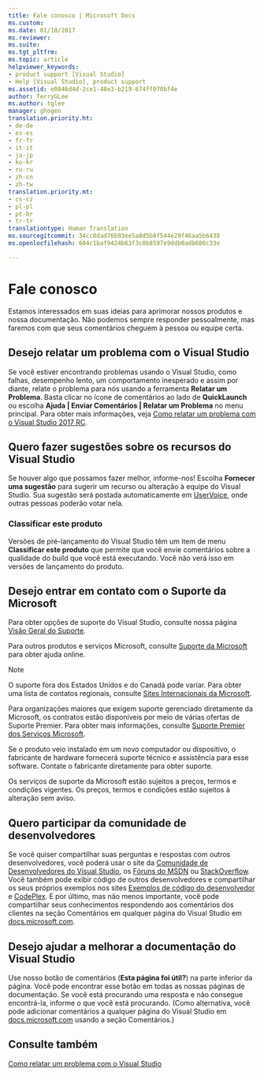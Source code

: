 ```yaml
---
title: Fale conosco | Microsoft Docs
ms.custom: 
ms.date: 01/10/2017
ms.reviewer: 
ms.suite: 
ms.tgt_pltfrm: 
ms.topic: article
helpviewer_keywords:
- product support [Visual Studio]
- Help [Visual Studio], product support
ms.assetid: e0846d4d-2ce1-48e3-b219-674ff070bf4e
author: TerryGLee
ms.author: tglee
manager: ghogen
translation.priority.ht:
- de-de
- es-es
- fr-fr
- it-it
- ja-jp
- ko-kr
- ru-ru
- zh-cn
- zh-tw
translation.priority.mt:
- cs-cz
- pl-pl
- pt-br
- tr-tr
translationtype: Human Translation
ms.sourcegitcommit: 34cc8dad76b93ee5a8d5b8f544e29f46aa5b6438
ms.openlocfilehash: 604c1baf9424b63f3c0b8597e9ddb0adb686c33e

---
```

# <a name="talk-to-us"></a>Fale conosco
Estamos interessados em suas ideias para aprimorar nossos produtos e nossa documentação. Não podemos sempre responder pessoalmente, mas faremos com que seus comentários cheguem à pessoa ou equipe certa.  

## <a name="i-want-to-report-a-problem-with-visual-studio"></a>Desejo relatar um problema com o Visual Studio  
 Se você estiver encontrando problemas usando o Visual Studio, como falhas, desempenho lento, um comportamento inesperado e assim por diante, relate o problema para nós usando a ferramenta **Relatar um Problema**. Basta clicar no ícone de comentários ao lado de **QuickLaunch** ou escolha **Ajuda &#124; Enviar Comentários &#124; Relatar um Problema** no menu principal. Para obter mais informações, veja [Como relatar um problema com o Visual Studio 2017 RC](how-to-report-a-problem-with-visual-studio-2017.md).  

## <a name="i-want-to-make-a-suggestion-about-visual-studio-features"></a>Quero fazer sugestões sobre os recursos do Visual Studio  
 Se houver algo que possamos fazer melhor, informe-nos! Escolha **Fornecer uma sugestão** para sugerir um recurso ou alteração à equipe do Visual Studio. Sua sugestão será postada automaticamente em [UserVoice](https://visualstudio.uservoice.com), onde outras pessoas poderão votar nela.  

### <a name="rate-this-product"></a>Classificar este produto  
 Versões de pré-lançamento do Visual Studio têm um item de menu **Classificar este produto** que permite que você envie comentários sobre a qualidade do build que você está executando. Você não verá isso em versões de lançamento do produto.  

## <a name="i-want-to-contact-microsoft-support"></a>Desejo entrar em contato com o Suporte da Microsoft  
Para obter opções de suporte do Visual Studio, consulte nossa página [Visão Geral do Suporte](http://www.visualstudio.com/support/support-overview-vs).

Para outros produtos e serviços Microsoft, consulte [Suporte da Microsoft](http://go.microsoft.com/fwlink/?LinkID=99019) para obter ajuda online.

> [!NOTE]
> O suporte fora dos Estados Unidos e do Canadá pode variar. Para obter uma lista de contatos regionais, consulte [Sites Internacionais da Microsoft](http://www.microsoft.com/worldwide/).  

Para organizações maiores que exigem suporte gerenciado diretamente da Microsoft, os contratos estão disponíveis por meio de várias ofertas de Suporte Premier. Para obter mais informações, consulte [Suporte Premier dos Serviços Microsoft](http://go.microsoft.com/fwlink/?LinkId=258223).  

Se o produto veio instalado em um novo computador ou dispositivo, o fabricante de hardware fornecerá suporte técnico e assistência para esse software. Contate o fabricante diretamente para obter suporte.  

Os serviços de suporte da Microsoft estão sujeitos a preços, termos e condições vigentes. Os preços, termos e condições estão sujeitos à alteração sem aviso.  

## <a name="i-want-to-get-involved-in-the-developer-community"></a>Quero participar da comunidade de desenvolvedores  
 Se você quiser compartilhar suas perguntas e respostas com outros desenvolvedores, você poderá usar o site da [Comunidade de Desenvolvedores do Visual Studio](https://developercommunity.visualstudio.com/index.html), os [Fóruns do MSDN](http://social.msdn.microsoft.com/Forums/home) ou [StackOverflow](http://stackoverflow.com/). Você também pode exibir código de outros desenvolvedores e compartilhar os seus próprios exemplos nos sites [Exemplos de código do desenvolvedor](http://code.msdn.microsoft.com/) e [CodePlex](http://www.codeplex.com/). E por último, mas não menos importante, você pode compartilhar seus conhecimentos respondendo aos comentários dos clientes na seção Comentários em qualquer página do Visual Studio em [docs.microsoft.com](https://docs.microsoft.com/visualstudio/).

## <a name="i-want-to-help-improve-the-visual-studio-documentation"></a>Desejo ajudar a melhorar a documentação do Visual Studio  
  Use nosso botão de comentários (**Esta página foi útil?**) na parte inferior da página. Você pode encontrar esse botão em todas as nossas páginas de documentação. Se você está procurando uma resposta e não consegue encontrá-la, informe o que você está procurando. (Como alternativa, você pode adicionar comentários a qualquer página do Visual Studio em [docs.microsoft.com](https://docs.microsoft.com/visualstudio/) usando a seção Comentários.)

## <a name="see-also"></a>Consulte também  
 [Como relatar um problema com o Visual Studio](how-to-report-a-problem-with-visual-studio-2017.md)



<!--HONumber=Feb17_HO4-->


